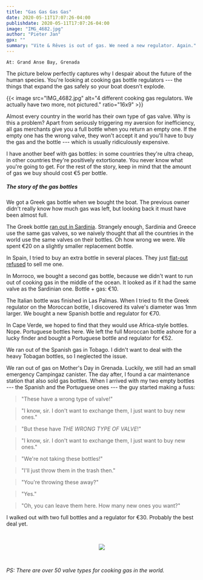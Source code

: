 ```yaml
---
title: "Gas Gas Gas Gas"
date: 2020-05-11T17:07:26-04:00
publishdate: 2020-05-11T17:07:26-04:00
image: "IMG_4682.jpg"
author: "Pieter Jan"
gpx: ""
summary: "Vite & Rêves is out of gas. We need a new regulator. Again."
---
```


`At: Grand Anse Bay, Grenada`

The picture below perfectly captures why I despair about the future of the human species. You're looking at cooking gas bottle regulators --- the things that expand the gas safely so your boat doesn't explode.

{{< image src="IMG_4682.jpg" alt="4 different cooking gas regulators. We actually have two more, not pictured." ratio="16x9" >}}

Almost every country in the world has their own type of gas valve. Why is this a problem? Apart from seriously triggering my aversion for inefficiency, all gas merchants give you a full bottle when you return an empty one. If the empty one has the wrong valve, they won't accept it and you'll have to buy the gas and the bottle --- which is usually ridiculously expensive.

I have another beef with gas bottles: in some countries they're ultra cheap, in other countries they're positively extortionate. You never know what you're going to get. For the rest of the story, keep in mind that the amount of gas we buy should cost €5 per bottle.

##### The story of the gas bottles

We got a Greek gas bottle when we bought the boat. The previous owner didn't really know how much gas was left, but looking back it must have been almost full.

The Greek bottle [ran out in Sardinia](/captains-log/2019-10-31-nora-out-of-gas). Strangely enough, Sardinia and Greece use the same gas valves, so we naively thought that all the countries in the world use the same valves on their bottles. Oh how wrong we were. We spent €20 on a slightly smaller replacement bottle.

In Spain, I tried to buy an extra bottle in several places. They just [flat-out refused](/captains-log/2019-12-05-sinterklaas-evening) to sell me one.

In Morroco, we bought a second gas bottle, because we didn't want to run out of cooking gas in the middle of the ocean. It looked as if it had the same valve as the Sardinian one. Bottle + gas: €10.

The Italian bottle was finished in Las Palmas. When I tried to fit the Greek regulator on the Moroccan bottle, I discovered its valve's diameter was 1mm larger. We bought a new Spanish bottle and regulator for €70.

In Cape Verde, we hoped to find that they would use Africa-style bottles. Nope. Portuguese bottles here. We left the full Moroccan bottle ashore for a lucky finder and bought a Portuguese bottle and regulator for €52.

We ran out of the Spanish gas in Tobago. I didn't want to deal with the heavy Tobagan bottles, so I neglected the issue.

We ran out of gas on Mother's Day in Grenada. Luckily, we still had an small emergency Campingaz canister. The day after, I found a car maintenance station that also sold gas bottles. When I arrived with my two empty bottles --- the Spanish and the Portuguese ones --- the guy started making a fuss:

> "These have a wrong type of valve!"

> "I know, sir. I don't want to exchange them, I just want to buy new ones."

> "But these have _THE WRONG TYPE OF VALVE_!"

> "I know, sir. I don't want to exchange them, I just want to buy new ones."

> "We're not taking these bottles!"

> "I'll just throw them in the trash then."

> "You're throwing these away?"

> "Yes."

> "Oh, you can leave them here. How many new ones you want?"

I walked out with two full bottles and a regulator for €30. Probably the best deal yet.

&nbsp;

<center>
<a href="https://xkcd.com/927/" target=_blank>
<img src="https://imgs.xkcd.com/comics/standards.png" />
</a>
</center>

&nbsp;

_PS: There are over 50 valve types for cooking gas in the world._
